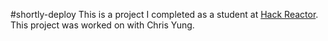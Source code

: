 #shortly-deploy
This is a project I completed as a student at [Hack Reactor](http://hackreactor.com). This project was worked on with Chris Yung.